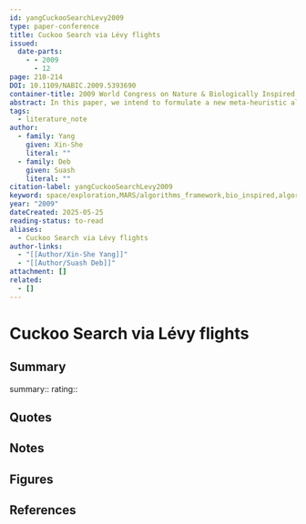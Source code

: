 ```yaml
---
id: yangCuckooSearchLevy2009
type: paper-conference
title: Cuckoo Search via Lévy flights
issued:
  date-parts:
    - - 2009
      - 12
page: 210-214
DOI: 10.1109/NABIC.2009.5393690
container-title: 2009 World Congress on Nature & Biologically Inspired Computing (NaBIC)
abstract: In this paper, we intend to formulate a new meta-heuristic algorithm, called Cuckoo Search (CS), for solving optimization problems. This algorithm is based on the obligate brood parasitic behaviour of some cuckoo species in combination with the Lévy flight behaviour of some birds and fruit flies. We validate the proposed algorithm against test functions and then compare its performance with those of genetic algorithms and particle swarm optimization. Finally, we discuss the implication of the results and suggestion for further research.
tags:
  - literature_note
author:
  - family: Yang
    given: Xin-She
    literal: ""
  - family: Deb
    given: Suash
    literal: ""
citation-label: yangCuckooSearchLevy2009
keyword: space/exploration,MARS/algorithms_framework,bio_inspired,algorithms/genetic
year: "2009"
dateCreated: 2025-05-25
reading-status: to-read
aliases:
  - Cuckoo Search via Lévy flights
author-links:
  - "[[Author/Xin-She Yang]]"
  - "[[Author/Suash Deb]]"
attachment: []
related:
  - []
---
```


# Cuckoo Search via Lévy flights

## Summary
summary::
rating::

## Quotes

## Notes

## Figures

## References



